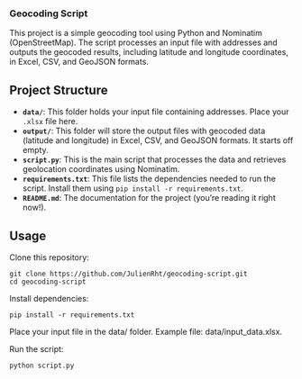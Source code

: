 ### Geocoding Script ###
This project is a simple geocoding tool using Python and Nominatim (OpenStreetMap). The script processes an input file with addresses and outputs the geocoded results, including latitude and longitude coordinates, in Excel, CSV, and GeoJSON formats.

## Project Structure

- **`data/`**: This folder holds your input file containing addresses. Place your `.xlsx` file here.
- **`output/`**: This folder will store the output files with geocoded data (latitude and longitude) in Excel, CSV, and GeoJSON formats. It starts off empty.
- **`script.py`**: This is the main script that processes the data and retrieves geolocation coordinates using Nominatim.
- **`requirements.txt`**: This file lists the dependencies needed to run the script. Install them using `pip install -r requirements.txt`.
- **`README.md`**: The documentation for the project (you’re reading it right now!).

## Usage

Clone this repository:

    git clone https://github.com/JulienRht/geocoding-script.git
    cd geocoding-script

Install dependencies:

    pip install -r requirements.txt

Place your input file in the data/ folder. Example file: data/input_data.xlsx.

Run the script:

    python script.py
